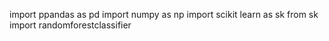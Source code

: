 import ppandas as pd
import numpy as np
import scikit learn as sk
from sk import randomforestclassifier
